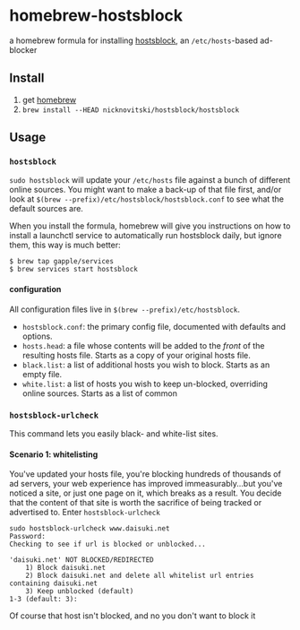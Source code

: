 # homebrew-hostsblock
a homebrew formula for installing [hostsblock](gaenserich.github.io/hostsblock), an `/etc/hosts`-based ad-blocker

## Install

1. get [homebrew](https://brew.sh)
2. `brew install --HEAD nicknovitski/hostsblock/hostsblock`

## Usage

### `hostsblock`

`sudo hostsblock` will update your `/etc/hosts` file against a bunch of different online sources.  You might want to make a back-up of that file first, and/or look at `$(brew --prefix)/etc/hostsblock/hostsblock.conf` to see what the default sources are.

When you install the formula, homebrew will give you instructions on how to install a launchctl service to automatically run hostsblock daily, but ignore them, this way is much better:

```
$ brew tap gapple/services
$ brew services start hostsblock
```
#### configuration

All configuration files live in `$(brew --prefix)/etc/hostsblock`.

- `hostsblock.conf`: the primary config file, documented with defaults and options.
- `hosts.head`: a file whose contents will be added to the _front_ of the resulting hosts file.  Starts as a copy of your original hosts file.
- `black.list`: a list of additional hosts you wish to block.  Starts as an empty file. 
- `white.list`: a list of hosts you wish to keep un-blocked, overriding online sources.  Starts as a list of common  

### `hostsblock-urlcheck`

This command lets you easily black- and white-list sites.
#### Scenario 1: whitelisting

You've updated your hosts file, you're blocking hundreds of thousands of ad servers, your web experience has improved immeasurably...but you've noticed a site, or just one page on it, which breaks as a result.  You decide that the content of that site is worth the sacrifice of being tracked or advertised to.  Enter `hostsblock-urlcheck`

```
sudo hostsblock-urlcheck www.daisuki.net
Password:
Checking to see if url is blocked or unblocked...

'daisuki.net' NOT BLOCKED/REDIRECTED
	1) Block daisuki.net
	2) Block daisuki.net and delete all whitelist url entries containing daisuki.net
	3) Keep unblocked (default)
1-3 (default: 3):
```

Of course that host isn't blocked, and no you don't want to block it 

